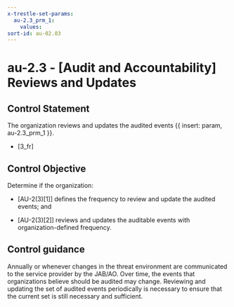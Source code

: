 ```yaml
---
x-trestle-set-params:
  au-2.3_prm_1:
    values:
sort-id: au-02.03
---
```


# au-2.3 - \[Audit and Accountability\] Reviews and Updates

## Control Statement

The organization reviews and updates the audited events {{ insert: param, au-2.3_prm_1 }}.

- \[3_fr\]

## Control Objective

Determine if the organization:

- \[AU-2(3)[1]\] defines the frequency to review and update the audited events; and

- \[AU-2(3)[2]\] reviews and updates the auditable events with organization-defined frequency.

## Control guidance

Annually or whenever changes in the threat environment are communicated to the service provider by the JAB/AO.
Over time, the events that organizations believe should be audited may change. Reviewing and updating the set of audited events periodically is necessary to ensure that the current set is still necessary and sufficient.
